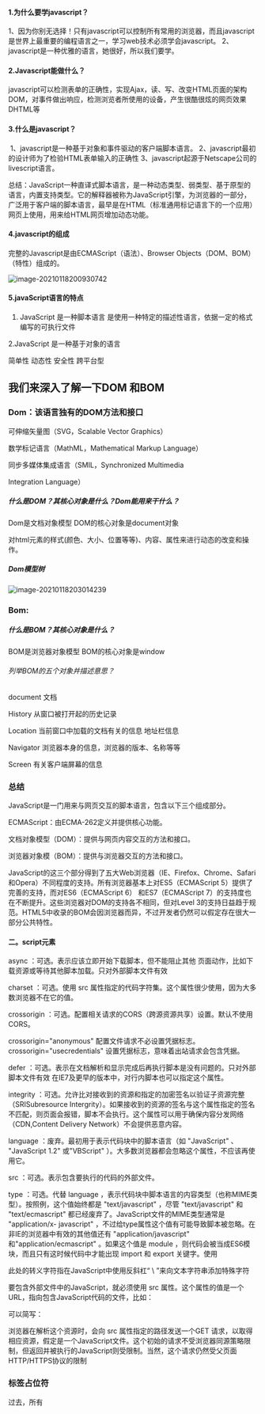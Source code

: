 #### 1.为什么要学javascript？


  1、因为你别无选择！只有javascript可以控制所有常用的浏览器，而且javascript是世界上最重要的编程语言之一，学习web技术必须学会javascript。
  2、javascript是一种优雅的语言，她很好，所以我们要学。

#### 2.Javascript能做什么？

​	javascript可以检测表单的正确性，实现Ajax，读、写、改变HTML页面的架构DOM，对事件做出响应，检测浏览者所使用的设备，产生很酷很炫的网页效果DHTML等

#### 3.什么是javascript？

​	1、javascript是一种基于对象和事件驱动的客户端脚本语言。
​	2、javascript最初的设计师为了检验HTML表单输入的正确性
​	3、javascript起源于Netscape公司的livescript语言。

总结：JavaScript一种直译式脚本语言，是一种动态类型、弱类型、基于原型的语言，内置支持类型。它的解释器被称为JavaScript引擎，为浏览器的一部分，广泛用于客户端的脚本语言，最早是在HTML（标准通用标记语言下的一个应用）网页上使用，用来给HTML网页增加动态功能。

#### 4.javascript的组成

完整的Javascript是由ECMAScript（语法）、Browser Objects（DOM、BOM）（特性）组成的。

![image-20210118200930742](C:\Users\浦多电脑\AppData\Roaming\Typora\typora-user-images\image-20210118200930742.png)

#### 5.javaScript语言的特点

1. JavaScript 是一种脚本语言 是使用一种特定的描述性语言，依据一定的格式编写的可执行文件

2.JavaScript 是一种基于对象的语言

简单性 动态性 安全性 跨平台型

## 我们来深入了解一下DOM 和BOM

### Dom：该语言独有的DOM方法和接口

可伸缩矢量图（SVG，Scalable Vector Graphics）

数学标记语言（MathML，Mathematical Markup Language）

同步多媒体集成语言（SMIL，Synchronized Multimedia

Integration Language）

##### 什么是DOM？其核心对象是什么？Dom能用来干什么？

Dom是文档对象模型 DOM的核心对象是document对象

 对html元素的样式(颜色、大小、位置等等)、内容、属性来进行动态的改变和操作。

##### Dom模型树

![image-20210118203014239](C:\Users\浦多电脑\AppData\Roaming\Typora\typora-user-images\image-20210118203014239.png)

### Bom:

##### 什么是BOM？其核心对象是什么？

 BOM是浏览器对象模型 BOM的核心对象是window

###### 列举BOM的五个对象并描述意思？

document  文档

History  从窗口被打开起的历史记录

Location  当前窗口中加载的文档有关的信息  地址栏信息

Navigator  浏览器本身的信息，浏览器的版本、名称等等

Screen  有关客户端屏幕的信息

### 总结

JavaScript是一门用来与网页交互的脚本语言，包含以下三个组成部分。

ECMAScript：由ECMA-262定义并提供核心功能。

文档对象模型（DOM）：提供与网页内容交互的方法和接口。

浏览器对象模（BOM）：提供与浏览器交互的方法和接口。

JavaScript的这三个部分得到了五大Web浏览器（IE、Firefox、Chrome、Safari和Opera）不同程度的支持。所有浏览器基本上对ES5（ECMAScript 5）提供了完善的支持，而对ES6（ECMAScript 6） 和ES7（ECMAScript 7）的支持度也在不断提升。这些浏览器对DOM的支持各不相同，但对Level 3的支持日益趋于规范。HTML5中收录的BOM会因浏览器而异，不过开发者仍然可以假定存在很大一部分公共特性。

#### 二。script元素

async ：可选。表示应该立即开始下载脚本，但不能阻止其他 页面动作，比如下载资源或等待其他脚本加载。只对外部脚本文件有效

charset ：可选。使用 src 属性指定的代码字符集。这个属性很少使用，因为大多数浏览器不在它的值。

crossorigin ：可选。配置相关请求的CORS（跨源资源共享）设置。默认不使用CORS。 

crossorigin="anonymous" 配置文件请求不必设置凭据标志。 crossorigin="usecredentials" 设置凭据标志，意味着出站请求会包含凭据。

defer ：可选。表示在文档解析和显示完成后再执行脚本是没有问题的。只对外部脚本文件有效 在IE7及更早的版本中，对行内脚本也可以指定这个属性。

integrity ：可选。允许比对接收到的资源和指定的加密签名以验证子资源完整（SRISubresource Intergrity）。如果接收到的资源的签名与这个属性指定的签名不匹配，则页面会报错，脚本不会执行。这个属性可以用于确保内容分发网络（CDN,Content Delivery Network）不会提供恶意内容。

language ：废弃。最初用于表示代码块中的脚本语言（如 "JavaScript" 、 "JavaScript 1.2" 或"VBScript" ）。大多数浏览器都会忽略这个属性，不应该再使用它。

src ：可选。表示包含要执行的代码的外部文件。

type ：可选。代替 language ，表示代码块中脚本语言的内容类型（也称MIME类型）。按照例，这个值始终都是 "text/javascript" ，尽管 "text/javascript" 和 "text/ecmascript" 都已经废弃了。JavaScript文件的MIME类型通常是 "application/x- javascript" ，不过给type属性这个值有可能导致脚本被忽略。在非IE的浏览器中有效的其他值还有 "application/javascript" 和"application/ecmascript" 。如果这个值是 module ，则代码会被当成ES6模块，而且只有这时候代码中才能出现 import 和 export 关键字。使用 <script> 的方式有两种：通过它直接在网页中嵌入JavaScript代码，以及通过它在网页中包含外部JavaScript文件。

要嵌入行内JavaScript代码，直接把代码放在 <script> 元素中

就行：

<script> 
function sayHi() { 
console.log("Hi!"); 
} 
</script>

此处的转义字符指在JavaScript中使用反斜杠“ \ ”来向文本字符串添加特殊字符

<script> 
function sayScript() { 
console.log("<\/script>"); 
} 
</script>

要包含外部文件中的JavaScript，就必须使用 src 属性。这个属性的值是一个URL，指向包含JavaScript代码的文件，比如：

<script src="example.js"></script>

可以简写：<script src="example.js"/>

<script src="http://www.somewhere.com/afile.js"> 
</script>

浏览器在解析这个资源时，会向 src 属性指定的路径发送一个GET 请求，以取得相应资源，假定是一个JavaScript文件。这个初始的请求不受浏览器同源策略限制，但返回并被执行的JavaScript则受限制。当然，这个请求仍然受父页面HTTP/HTTPS协议的限制

<script src="http://www.somewhere.com/afile.js"> 
</script>

### 标签占位符

过去，所有 <script> 元素都被放在页面的 <head> 标签内，这种做法的主要目的是把外部的CSS和JavaScript文件都集中放到一起，这样一来，页面会在处理JavaScript代码之前完全渲染页面。用户会感觉页面加载更快了，因为浏览器显示空白页面的时间短了

### 推迟执行脚本

HTML 4.01为 <script> 元素定义了一个叫 defer 的属性。这个属性表示脚本在执行的时候不会改变页面的结构。因此，这个脚本完全可以在整个页面解析完之后再运行在 <script> 元素上设defer 属性，会告诉浏览器应该立即开始下载，但执行应该推迟。对 defer 属性的支持是从IE4、Firefox3.5、Safari 5和Chrome 7开始的。其他所有浏览器则会忽略这个属性，按照通常的做法来处理脚本。考虑到这一点，还是把要推迟执行的脚本放在页面底部比较好

### 异步执行脚本

HTML5为 <script> 元素定义了 async 属性。从改变脚本处理方式上看， async 属性与 defer 似。当然，它们两者也都只适用于外部脚本，都会告诉浏览器立即开始下载。不过，与 defer不同是，标记为 async 的脚本并不保证能按照它们出现的次序执行。异步脚本保证会在页面的 load 事件前执行，但可能会在DOMContentLoaded之前或之后。Firefox 3.6、Safari 5和Chrome 7支持异步脚本。

### 动态加载脚本

除了 <script> 标签，还有其他方式可以加载脚本。因为JavaScript可以使用DOM API，所以通过向DOM中动态添加 script元素同样可以加载指定的脚本。只要创建一个 script 元素并将其添加到DOM即可。不是所有浏览器都支持 async 属性。因此，如果要统一动态脚本的加载行为，可以明确将其设置为同步加载：

```js
let script = document.createElement('script'); 
script.src = 'gibberish.js'; 
script.async = false; 
document.head.appendChild(script);

以这种方式获取的资源对浏览器预加载器是不可见的。这会严重
影响它们在资源获取队列中的优先级。根据应用程序的工作方式以及
怎么使用，这种方式可能会严重影响性能。要想让预加载器知道这些
动态请求文件的存在，可以在文档头部显式声明它们：
<link rel="preload" href="gibberish.js">
```

### 行内代码与外部文件

虽然可以直接在HTML文件中嵌入JavaScript代码，但通常认为最佳实践是尽可能将JavaScript代码放在外部文件中。不过这个最佳实践并不是明确的强制性规则。推荐使用外部文件的理由如下。

可维护性：JavaScript代码如果分散到很多HTML页面，会导致维护困难。而用一个目录保存所有JavaScript文件，则更容易维护，这样开发者就可以独立于使用它们的HTML页面来编辑代码。

缓存：浏览器会根据特定的设置缓存所有外部链接的JavaScript文件，这意味着如果两个页面都用到同一个文件，则该文件只需下载一次。这最终意味着页面加载更快。

适应未来：通过把JavaScript放到外部文件中，就不必考虑用XHTML或前面提到的注释黑科技。包含外部JavaScript文件的语法在HTML和XHTML中是一样的。在配置浏览器请求外部文件时，要重点考虑的一点是它们会占用多少带宽。在SPDY/HTTP2中，预请求的消耗已显著降低，以轻量、独立JavaScript组件形式向客户端送达脚本更具优势

### 文档模式三种

混杂模式(quirks mode)和标准模式(standards mode)准标准模式(almoststandards mode)

混杂模式在所有浏览器中都以省略文档开头的 doctype 声明作为开关

准标准模式通过过渡性文档类型（ Transitional ）和框架集文档类型（ Frameset ）来触发

准标准模式与标准模式非常接近，很少需要区分。人们在说到“标准模式”时，可能指其中任何一个。而对文档模式的检测（本书后面会讨论）也不会区分它们。本书后面所说的标准模式，指的就是除混杂模式以外的模式

浏览器不支持脚本；

浏览器对脚本的支持被关闭。任何一个条件被满足，包含在 <noscript> 中的内容就会被渲染。否则，浏览器不会渲染 <noscript> 中的内容

### 总结

JavaScript是通过 <script> 元素插入到HTML页面中的。这个元素可用于把JavaScript代码嵌入到HTML页面中，跟其他标记混合在一起，也可用于引入保存在外部文件中的JavaScript。

要包含外部JavaScript文件，必须将 src 属性设置为要包含文件的URL。文件可以跟网页在同一台服务器上，也可以位于完全不同的域。所有 <script> 元素会依照它们在网页中出现的次序被解释。

在不使用 defer 和 async 属性的情况下，包含在 <script>元素中的代码必须严格按次序解释。对不推迟执行的脚本，浏览器必须解释完位于 <script> 元素中的代码，然后才能继续渲染页面的剩余部分。为此，通常应该把 <script> 元素放到页面末尾，介于主内容之后及</body> 标签之前。

可以使用 defer 属性把脚本推迟到文档渲染完毕后再执行。推迟的脚本总是按照它们被列出的次序执行。可以使用 async 属性表示脚本不需要等待其他脚本，同时也不阻塞文档渲染，即异步加载。异步脚本不能保证按照它们在页面中出现的次序执行。

通过使用 <noscript> 元素，可以指定在浏览器不支持脚本时显示的内容。如果浏览器支持并启用本，则 <noscript> 元素中的任何内容都不会被渲染。

### 三。语言基础

##### 语法：

广义上是为了表述一个完整的含义，将词组有效组合的方式，人类的语法实际上是按照习惯传承下来，各种语言的语法都不相同。
计算机语言的语法：计算机不能直接识别人类的文字符号，只能识别二进制指令。各种高级、低级的语言都最终被翻译成二进制指令，被计算机执行。这些指令实际上是告诉计算机你要做什么。由于二进制指令很难被人理解和使用，因此科学家分析这些二进制指令后将这些指令翻译成人类可以识别的文字程序。例如c、 c++、java、.net等、javascript。每一种语言都有特定的使用范围。

##### 语法结构

标识符
    定义：标识符是指变量、函数、属性的名字，或者函数的参数 通俗的讲：标识符就是一个名字
 命名规则：
        标识符首字符可以是以下划线（_）、美元符($)或者字母开始，不能是数字。
        标识符中其它字符可以是下划线（_）、美元符($)、字母或数字组成的。
        普通标识符（用作变量名、函数名和循环语句中用于跳转的标记）不能是保留字符

##### Js语法的基本要素

区分大小写
变量不区分类型
每条语句结尾可以省略分号
注释与C,C++,java,php相同
代码段要封闭

##### 变量：

变量必须以字母开头 变量也能以 $ 和 _ 符号开头（不过我们不推荐这么做）

概念：正如代数一样，JavaScript 变量用于保存值或表达式。可以给变量起一个简短名称，比如 x，或者更有描述性的名称，比如 length[1]  。JavaScript 变量也可以保存文本值，比如 carname="Volvo"。变量对大小写敏感（y 和 Y 是两个不同的变量变量必须以字母或下划线开始
注释：由于 JavaScript 对大小写敏感，变量名也对大小写敏感。 

##### 区分大小写：

ECMAScript中的一切（变量、函数名和操作符）都区分大小写；
例如： var say=”Hello world”; 和 var Say=”Hello world”;
其中声明的 say和Say是两个完全不同的变量，两者没有任何关系。

##### 注释：

单行注释以 // 开头。
多行注释以 /* 开始，以 */ 结尾。

##### 关键字

javascript 中的很多内置功能用关键字标注起来了，这样好让程序员调用。程序员只需写出这些关键字就能使用这些功能。例如“var”关键字是用来定义变量的功能，程序员只需写出这个关键字然后再加入一些自己的代码就可以定义一个自己命名的变量了

##### ECMAScript的全部关键字（掌握）：

break　　do　　instanceof　　typeof　　case　　else　　new　　var　　catch　　finally　　return　　void　　continue　　for　　switch　　while　　　　　　　　debugger　 function　　this　　with　default　　if　　throw　　delete　　in　　try

![image-20210118211343619](C:\Users\浦多电脑\AppData\Roaming\Typora\typora-user-images\image-20210118211343619.png)

Javascript保留字不可以用作变量,函数名，对象名等，其中有的保留字是为以后Javascript扩展用的

![image-20210118211402115](C:\Users\浦多电脑\AppData\Roaming\Typora\typora-user-images\image-20210118211402115.png)

### 函数

函数对任何语言来说都是核心组件，因为它们可以封装语句，然后在任何地方、任何时间执行。ECMAScript中的函数使用function 关键字声明，后跟一组参数，然后是函数体。

 最佳实践是函数要么返回值，要么不返回值。只在某个条件下返回值的函数会带来麻烦，尤其是调试时。严格模式对函数也有一些限制：

1.函数不能以 eval 或 arguments 作为名称；

2.函数的参数不能叫 eval 或 arguments ；

3.两个函数的参数不能叫同一个名称。

### 严格模式保留字

除了正常运行模式，ECMAscript 5添加了第二种运行模式："严格模式"（strict mode）。顾名思义，这种模式使得Javascript在更严格的条件下运行。
设立"严格模式"的目的，主要有以下几个：
　1 、消除Javascript语法的一些不合理、不严谨之处，减少一些怪异行为;
	2、消除代码运行的一些不安全之处，保证代码运行的安全；
    3、提高编译器效率，增加运行速度；
    4、为未来新版本的Javascript做好铺垫。

#### 如何进入严格模式:

进入"严格模式"的标志，是下面这行语句："use strict";
为了向将来Javascript的新版本过渡，严格模式新增了一些保留字：implements, interface, let, package, private, protected, public, static, yield。
使用这些词作为变量名将会报错

#### 全局变量的三种声明方式：

（1）声明方式一：
使用var（关键字）+变量名(标识符)的方式在function外部声明，即为全局变量，否则在function声明的是局部变量。该方式即为显式声明详细如下：
                        var test = 5;  //全局变量
			    function a（）
			   {
                        var cc=3; //局部变量
                        alert(test);
			   }
                       function b（）{alert(test);}

（2）没有使用var，直接给标识符test赋值，这样会隐式的声明了全局变量test。即使该语句是在一个function内，当该function被执行后test变成了全局变量。
                         test = 5;//全局变量 
                         function a()
                        {
                        aa=3; //全局变量
                        alert(test);
                         }

(3)使用window全局对象来声明，全局对象的属性对应也是全局变量，详细如下：
                    window.test;
                    window.test = 5;

#### 语句

if{}esle{}语句  do-while语句  while{}语句 for{}语句 for-in语句 for-of语句  

with语句： 

```
with(location) { 
let qs = search.substring(1);let hostName = hostname; 
let url = href;
}
```

with 语句用于连接 location 对象。这意味着在这个语句内部，每个变量首先会被认为是一个局部变量。如果没有找到该局部变量，则会搜索 location 对象，看它是否有一个同名的属性。如有，则该变量会被求值为 location 对象的属性。严格模式不允许使用 with 语句，否则会抛出错误。警告 由于 with 语句影响性能且难于调试其中的代码，通常不推荐在产品代码中使用 with 语句。

switch 语句：switch 语句是与 if 语句紧密相关的一种流控制语句

break 和 continue 语句 :break 和 continue 语句为执行循环代码提供了更严格的控制手段。其中 break 语句用于立即退循环，强制执行循环后的下一条语句。而 continue 语句也用于立即退出循环，但会再次从循环顶部开始执行。

### 总结

JavaScript的核心语言特性在ECMA-262中以伪语言ECMAScript的形式来定义。ECMAScript包含所有基本语法、操作符、数据类型和对象，能完成基本的计算任务，但没有提供获得输入和产生输出的机制。理解ECMAScript及其复杂的细节是完全理解浏览器中JavaScript的关键。下面总结一下ECMAScript中的基本元素。

ECMAScript中的基本数据类型包括 Undefined 、 Null 、 Boolean 、 Number 、 String 和 Symbol 。与其他语言不同，ECMAScript不区分整数和浮点值，只有Number 一种数值数据类型。Object 是一种复杂数据类型，它是这门语言中所有对象的基类。

严格模式为这门语言中某些容易出错的部分施加了限制。

ECMAScript提供了C语言和类C语言中常见的很多基本操作符，包括数学操作符、布尔操作符、关系操作符、相等操作符和赋值操作符等。

这门语言中的流控制语句大多是从其他语言中借鉴而来的，比如if 语句、 for 语句和 switch 语句等。ECMAScript中的函数与其他语言中的函数不一样。不需要指定函数的返回值，因为任何函数可以在任何时候返回任何值。不指定返回值的函数实际上会返回特殊值 undefined 。

